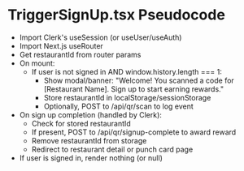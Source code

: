 # TriggerSignUp.tsx Pseudocode

- Import Clerk's useSession (or useUser/useAuth)
- Import Next.js useRouter
- Get restaurantId from router params
- On mount:
  - If user is not signed in AND window.history.length === 1:
    - Show modal/banner: "Welcome! You scanned a code for [Restaurant Name]. Sign up to start earning rewards."
    - Store restaurantId in localStorage/sessionStorage
    - Optionally, POST to /api/qr/scan to log event
- On sign up completion (handled by Clerk):
  - Check for stored restaurantId
  - If present, POST to /api/qr/signup-complete to award reward
  - Remove restaurantId from storage
  - Redirect to restaurant detail or punch card page
- If user is signed in, render nothing (or null) 